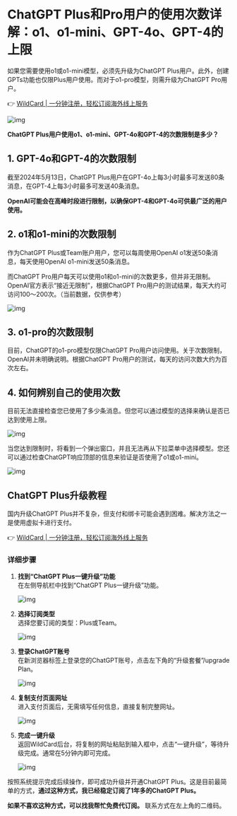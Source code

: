 # ChatGPT Plus和Pro用户的使用次数详解：o1、o1-mini、GPT-4o、GPT-4的上限

如果您需要使用o1或o1-mini模型，必须先升级为ChatGPT Plus用户。此外，创建GPTs功能也仅限Plus用户使用。而对于o1-pro模型，则需升级为ChatGPT Pro用户。

👉 [WildCard | 一分钟注册，轻松订阅海外线上服务](https://bbtdd.com/WildCard)

![img](https://bbtdd.com/img/39399101795.webp)

**ChatGPT Plus用户使用o1、o1-mini、GPT-4o和GPT-4的次数限制是多少？**

## 1. GPT-4o和GPT-4的次数限制

截至2024年5月13日，ChatGPT Plus用户在GPT-4o上每3小时最多可发送80条消息，在GPT-4上每3小时最多可发送40条消息。

**OpenAI可能会在高峰时段进行限制，以确保GPT-4和GPT-4o可供最广泛的用户使用。**

## 2. o1和o1-mini的次数限制

作为ChatGPT Plus或Team账户用户，您可以每周使用OpenAI o1发送50条消息，每天使用OpenAI o1-mini发送50条消息。

而ChatGPT Pro用户每天可以使用o1和o1-mini的次数更多，但并非无限制。OpenAI官方表示“接近无限制”，根据ChatGPT Pro用户的测试结果，每天大约可访问100～200次。（当前数据，仅供参考）

![img](https://bbtdd.com/img/39313900.webp)

## 3. o1-pro的次数限制

目前，ChatGPT的o1-pro模型仅限ChatGPT Pro用户访问使用。关于次数限制，OpenAI并未明确说明。根据ChatGPT Pro用户的测试，每天的访问次数大约为百次左右。

## 4. 如何辨别自己的使用次数

目前无法直接检查您已使用了多少条消息。但您可以通过模型的选择来确认是否已达到使用上限。

![img](https://bbtdd.com/img/801952451369203.webp)

当您达到限制时，将看到一个弹出窗口，并且无法再从下拉菜单中选择模型。您还可以通过检查ChatGPT响应顶部的信息来验证是否使用了o1或o1-mini。

![img](https://bbtdd.com/img/34959764472861.webp)

## ChatGPT Plus升级教程

国内升级ChatGPT Plus并不复杂，但支付和绑卡可能会遇到困难。解决方法之一是使用虚拟卡进行支付。

👉 [WildCard | 一分钟注册，轻松订阅海外线上服务](https://bbtdd.com/WildCard)

### 详细步骤

1. **找到“ChatGPT Plus一键升级”功能**  
   在左侧导航栏中找到“ChatGPT Plus一键升级”功能。

   ![img](https://bbtdd.com/img/4941071233.webp)

2. **选择订阅类型**  
   选择您要订阅的类型：Plus或Team。

   ![img](https://bbtdd.com/img/4969365576576997.webp)

3. **登录ChatGPT账号**  
   在新浏览器标签上登录您的ChatGPT账号，点击左下角的“升级套餐”/upgrade Plan。

   ![img](https://bbtdd.com/img/60346767.webp)

4. **复制支付页面网址**  
   进入支付页面后，无需填写任何信息，直接复制完整网址。

   ![img](https://bbtdd.com/img/414741069.webp)

5. **完成一键升级**  
   返回WildCard后台，将复制的网址粘贴到输入框中，点击“一键升级”，等待升级完成。通常在5分钟内即可完成。

   ![img](https://bbtdd.com/img/682623021362.webp)

按照系统提示完成后续操作，即可成功升级并开通ChatGPT Plus。这是目前最简单的方式，**通过这种方式，我已经稳定订阅了1年多的ChatGPT Plus。**

**如果不喜欢这种方式，可以找我帮忙免费代订阅。** 联系方式在左上角的二维码。